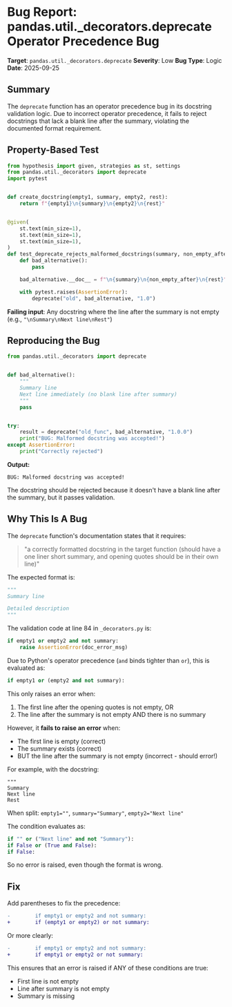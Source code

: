 # Bug Report: pandas.util._decorators.deprecate Operator Precedence Bug

**Target**: `pandas.util._decorators.deprecate`
**Severity**: Low
**Bug Type**: Logic
**Date**: 2025-09-25

## Summary

The `deprecate` function has an operator precedence bug in its docstring validation logic. Due to incorrect operator precedence, it fails to reject docstrings that lack a blank line after the summary, violating the documented format requirement.

## Property-Based Test

```python
from hypothesis import given, strategies as st, settings
from pandas.util._decorators import deprecate
import pytest


def create_docstring(empty1, summary, empty2, rest):
    return f"{empty1}\n{summary}\n{empty2}\n{rest}"


@given(
    st.text(min_size=1),
    st.text(min_size=1),
    st.text(min_size=1),
)
def test_deprecate_rejects_malformed_docstrings(summary, non_empty_after, rest):
    def bad_alternative():
        pass

    bad_alternative.__doc__ = f"\n{summary}\n{non_empty_after}\n{rest}"

    with pytest.raises(AssertionError):
        deprecate("old", bad_alternative, "1.0")
```

**Failing input**: Any docstring where the line after the summary is not empty (e.g., `"\nSummary\nNext line\nRest"`)

## Reproducing the Bug

```python
from pandas.util._decorators import deprecate


def bad_alternative():
    """
    Summary line
    Next line immediately (no blank line after summary)
    """
    pass


try:
    result = deprecate("old_func", bad_alternative, "1.0.0")
    print("BUG: Malformed docstring was accepted!")
except AssertionError:
    print("Correctly rejected")
```

**Output:**
```
BUG: Malformed docstring was accepted!
```

The docstring should be rejected because it doesn't have a blank line after the summary, but it passes validation.

## Why This Is A Bug

The `deprecate` function's documentation states that it requires:
> "a correctly formatted docstring in the target function (should have a one liner short summary, and opening quotes should be in their own line)"

The expected format is:
```python
"""
Summary line

Detailed description
"""
```

The validation code at line 84 in `_decorators.py` is:

```python
if empty1 or empty2 and not summary:
    raise AssertionError(doc_error_msg)
```

Due to Python's operator precedence (`and` binds tighter than `or`), this is evaluated as:

```python
if empty1 or (empty2 and not summary):
```

This only raises an error when:
1. The first line after the opening quotes is not empty, OR
2. The line after the summary is not empty AND there is no summary

However, it **fails to raise an error** when:
- The first line is empty (correct)
- The summary exists (correct)
- BUT the line after the summary is not empty (incorrect - should error!)

For example, with the docstring:
```
"""
Summary
Next line
Rest
```

When split: `empty1=""`, `summary="Summary"`, `empty2="Next line"`

The condition evaluates as:
```python
if "" or ("Next line" and not "Summary"):
if False or (True and False):
if False:
```

So no error is raised, even though the format is wrong.

## Fix

Add parentheses to fix the precedence:

```diff
-        if empty1 or empty2 and not summary:
+        if (empty1 or empty2) or not summary:
```

Or more clearly:

```diff
-        if empty1 or empty2 and not summary:
+        if empty1 or empty2 or not summary:
```

This ensures that an error is raised if ANY of these conditions are true:
- First line is not empty
- Line after summary is not empty
- Summary is missing